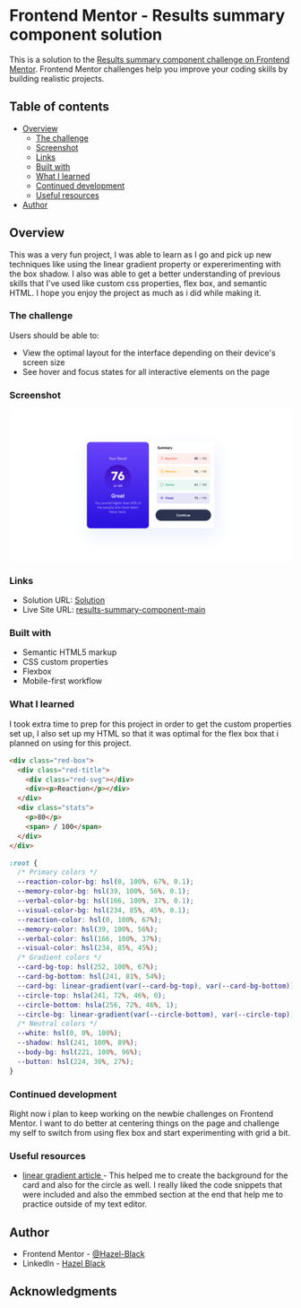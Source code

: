 # Frontend Mentor - Results summary component solution

This is a solution to the [Results summary component challenge on Frontend Mentor](https://www.frontendmentor.io/challenges/results-summary-component-CE_K6s0maV). Frontend Mentor challenges help you improve your coding skills by building realistic projects.

## Table of contents

- [Overview](#overview)
  - [The challenge](#the-challenge)
  - [Screenshot](#screenshot)
  - [Links](#links)
  - [Built with](#built-with)
  - [What I learned](#what-i-learned)
  - [Continued development](#continued-development)
  - [Useful resources](#useful-resources)
- [Author](#author)

## Overview

This was a very fun project, I was able to learn as I go and pick up new techniques like using the linear gradient property or expererimenting with the box shadow. I also was able to get a better understanding of previous skills that I've used like custom css properties, flex box, and semantic HTML. I hope you enjoy the project as much as i did while making it.

### The challenge

Users should be able to:

- View the optimal layout for the interface depending on their device's screen size
- See hover and focus states for all interactive elements on the page

### Screenshot

![](assets/images/Screenshot%202023-07-19%20at%205.05.58%20PM.png)

### Links

- Solution URL: [Solution](https://www.frontendmentor.io/solutions/html5-css-mobile-first-css-custom-properties-flexbox-6pNWhIPym8)
- Live Site URL: [results-summary-component-main](https://hazel-black.github.io/results-summary-component-main/)

### Built with

- Semantic HTML5 markup
- CSS custom properties
- Flexbox
- Mobile-first workflow

### What I learned

I took extra time to prep for this project in order to get the custom properties set up, I also set up my HTML so that it was optimal for the flex box that i planned on using for this project.

```html
<div class="red-box">
  <div class="red-title">
    <div class="red-svg"></div>
    <div><p>Reaction</p></div>
  </div>
  <div class="stats">
    <p>80</p>
    <span> / 100</span>
  </div>
</div>
```

```css
:root {
  /* Primary colors */
  --reaction-color-bg: hsl(0, 100%, 67%, 0.1);
  --memory-color-bg: hsl(39, 100%, 56%, 0.1);
  --verbal-color-bg: hsl(166, 100%, 37%, 0.1);
  --visual-color-bg: hsl(234, 85%, 45%, 0.1);
  --reaction-color: hsl(0, 100%, 67%);
  --memory-color: hsl(39, 100%, 56%);
  --verbal-color: hsl(166, 100%, 37%);
  --visual-color: hsl(234, 85%, 45%);
  /* Gradient colors */
  --card-bg-top: hsl(252, 100%, 67%);
  --card-bg-bottom: hsl(241, 81%, 54%);
  --card-bg: linear-gradient(var(--card-bg-top), var(--card-bg-bottom));
  --circle-top: hsla(241, 72%, 46%, 0);
  --circle-bottom: hsla(256, 72%, 46%, 1);
  --circle-bg: linear-gradient(var(--circle-bottom), var(--circle-top));
  /* Neutral colors */
  --white: hsl(0, 0%, 100%);
  --shadow: hsl(241, 100%, 89%);
  --body-bg: hsl(221, 100%, 96%);
  --button: hsl(224, 30%, 27%);
}
```

### Continued development

Right now i plan to keep working on the newbie challenges on Frontend
Mentor. I want to do better at centering things on the page and challenge my self to switch from using flex box and start experimenting with grid a bit.

### Useful resources

- [linear gradient article ](https://css-tricks.com/the-big-gotcha-with-custom-properties/) - This helped me to create the background for the card and also for the circle as well. I really liked the code snippets that were included and also the emmbed section at the end that help me to practice outside of my text editor.

## Author

- Frontend Mentor - [@Hazel-Black](https://www.frontendmentor.io/profile/hazel-black)
- LinkedIn - [Hazel Black](www.linkedin.com/in/hazel-black-a40315237)

## Acknowledgments
